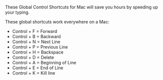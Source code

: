 These Global Control Shortcuts for Mac will save you hours by speeding up your typing.

[](https://www.youtube.com/watch?v=StTqXEQ2l-Y "Everything Is AWESOME")

These global shortcuts work everywhere on a Mac:

- Control + F = Forward
- Control + B = Backward
- Control + N = Next Line
- Control + P = Previous Line
- Control + H = Backspace
- Control + D = Delete
- Control + A = Beginning of Line
- Control + E = End of Line
- Control + K = Kill line